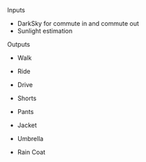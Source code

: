 Inputs
- DarkSky for commute in and commute out
- Sunlight estimation

Outputs
- Walk
- Ride
- Drive

- Shorts
- Pants
- Jacket

- Umbrella
- Rain Coat